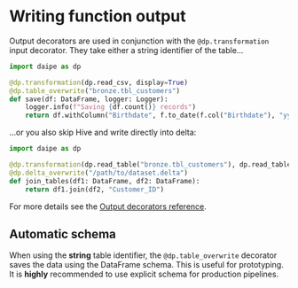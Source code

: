 # Writing function output

Output decorators are used in conjunction with the `@dp.transformation` input decorator. They take either a string identifier of the table...

```python
import daipe as dp

@dp.transformation(dp.read_csv, display=True)
@dp.table_overwrite("bronze.tbl_customers")
def save(df: DataFrame, logger: Logger):
    logger.info(f"Saving {df.count()} records")
    return df.withColumn("Birthdate", f.to_date(f.col("Birthdate"), "yyyy-MM-dd"))
```

...or you also skip Hive and write directly into delta: 

```python
import daipe as dp

@dp.transformation(dp.read_table("bronze.tbl_customers"), dp.read_table("bronze.tbl_contracts"))
@dp.delta_overwrite("/path/to/dataset.delta")
def join_tables(df1: DataFrame, df2: DataFrame):
    return df1.join(df2, "Customer_ID")
```

For more details see the [Output decorators reference](output-decorators.md).

## Automatic schema

When using the **string** table identifier, the `@dp.table_overwrite` decorator saves the data using the DataFrame schema. This is useful for prototyping. It is **highly** recommended to use explicit schema for production pipelines.
